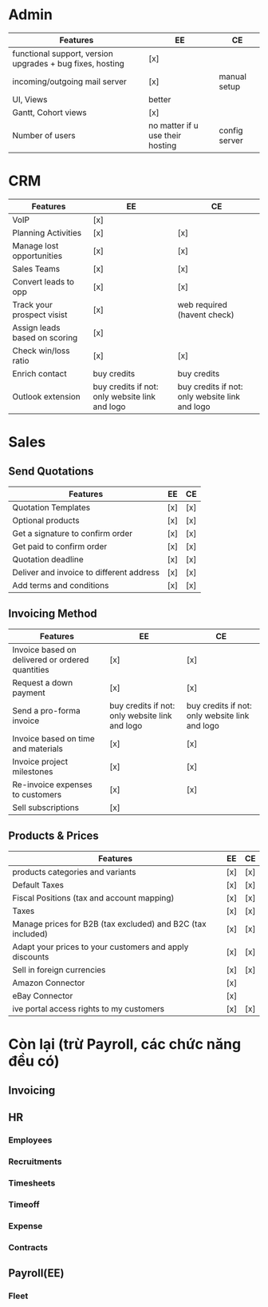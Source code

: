 # Admin

| Features                                                  | EE                               | CE            |
| --------------------------------------------------------- | -------------------------------- | ------------- |
| functional support, version upgrades + bug fixes, hosting | [x]                              |               |
| incoming/outgoing mail server                             | [x]                              | manual setup  |
| UI, Views                                                 | better                           |               |
| Gantt, Cohort views                                       | [x]                              |               |
| Number of users                                           | no matter if u use their hosting | config server |
# CRM

| Features                      | EE                                             | CE                                             |
| ----------------------------- | ---------------------------------------------- | ---------------------------------------------- |
| VoIP                          | [x]                                            |                                                |
| Planning Activities           | [x]                                            | [x]                                            |
| Manage lost opportunities     | [x]                                            | [x]                                            |
| Sales Teams                   | [x]                                            | [x]                                            |
| Convert leads to opp          | [x]                                            | [x]                                            |
| Track your prospect visist    | [x]                                            | web required (havent check)                    |
| Assign leads based on scoring | [x]                                            |                                                |
| Check win/loss ratio          | [x]                                            | [x]                                            |
| Enrich contact                | buy credits                                    | buy credits                                    |
| Outlook extension             | buy credits if not: only website link and logo | buy credits if not: only website link and logo |


# Sales

## Send Quotations

| Features                                 | EE  | CE  |
| ---------------------------------------- | --- | --- |
| Quotation Templates                      | [x] | [x] |
| Optional products                        | [x] | [x] |
| Get a signature to confirm order         | [x] | [x] |
| Get paid to confirm order                | [x] | [x] |
| Quotation deadline                       | [x] | [x] |
| Deliver and invoice to different address | [x] | [x] |
| Add terms and conditions                 | [x] | [x] |
## Invoicing Method

| Features                                         | EE                                             | CE                                             |
| ------------------------------------------------ | ---------------------------------------------- | ---------------------------------------------- |
| Invoice based on delivered or ordered quantities | [x]                                            | [x]                                            |
| Request a down payment                           | [x]                                            | [x]                                            |
| Send a pro-forma invoice                         | buy credits if not: only website link and logo | buy credits if not: only website link and logo |
| Invoice based on time and materials              | [x]                                            | [x]                                            |
| Invoice project milestones                       | [x]                                            | [x]                                            |
| Re-invoice expenses to customers                 | [x]                                            | [x]                                            |
| Sell subscriptions                               | [x]                                            |                                                |

## Products & Prices

| Features                                                    | EE  | CE  |
| ----------------------------------------------------------- | --- | --- |
| products categories and variants                            | [x] | [x] |
| Default Taxes                                               | [x] | [x] |
| Fiscal Positions (tax and account mapping)                  | [x] | [x] |
| Taxes                                                       | [x] | [x] |
| Manage prices for B2B (tax excluded) and B2C (tax included) | [x] | [x] |
| Adapt your prices to your customers and apply discounts     | [x] | [x] |
| Sell in foreign currencies                                  | [x] | [x] |
| Amazon Connector                                            | [x] |     |
| eBay Connector                                              | [x] |     |
| ive portal access rights to my customers                    | [x] | [x] |


# Còn lại (trừ Payroll, các chức năng đều có)

## Invoicing

## HR

### Employees

### Recruitments

### Timesheets

### Timeoff

### Expense

### Contracts

## Payroll(EE)

### Fleet

